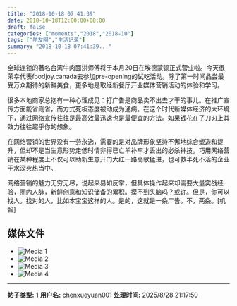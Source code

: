 ```yaml
---
title: "2018-10-18 07:41:39"
date: 2018-10-18T12:00:00+08:00
draft: false
categories: ["moments","2018","2018-10"]
tags: ["朋友圈","生活记录"]
summary: "2018-10-18 07:41:39..."
---
```


全球连锁的著名台湾牛肉面洪师傅将于本月20日在埃德蒙顿正式营业啦。今天很荣幸代表foodjoy.canada去参加pre-opening的试吃活动。除了第一时间品尝最受万众期待的新鲜美食，更多地是取经新餐厅开业媒体营销活动的体验和学习。

很多本地商家总抱有一种心理成见：打广告是商品卖不出去才干的事儿。在推广宣传方面能省则省，而方式死板态度被动成为通病。在这个时代新媒体经济的大环境下，通过网络宣传往往是最高效最迅速也是最便宜的方法。如果钱花在了刀刃上其效力往往超乎你的想象。

在网络营销的世界没有一劳永逸，需要的是对品牌形象坚持不懈地综合塑造和提升，但却不是当生意形势走低时情非得已亡羊补牢才丢出的必杀神技。巧用网络营销在某种程度上不仅可以助新生意开门大红一路高歌猛进，也可救半死不活的企业于水深火热当中。

网络营销的魅力无穷无尽，说起来易如反掌，但具体操作起来却需要大量实战经验，圈内人脉，新鲜创意和知识储备的累积。摸不到头脑吗？或许。但是，你可以找人。找对的人，比如本宝宝这样的人。是的，这就是一条广告。不，两条。[机智]

## 媒体文件

- ![Media 1](/Moments/photos/2018-10-18/201810180741390.jpg)
- ![Media 2](/Moments/photos/2018-10-18/201810180741391.jpg)
- ![Media 3](/Moments/photos/2018-10-18/201810180741392.jpg)
- ![Media 4](/Moments/photos/2018-10-18/201810180741393.jpg)

---

**帖子类型:** 1
**用户名:** chenxueyuan001
**处理时间:** 2025/8/28 21:17:50